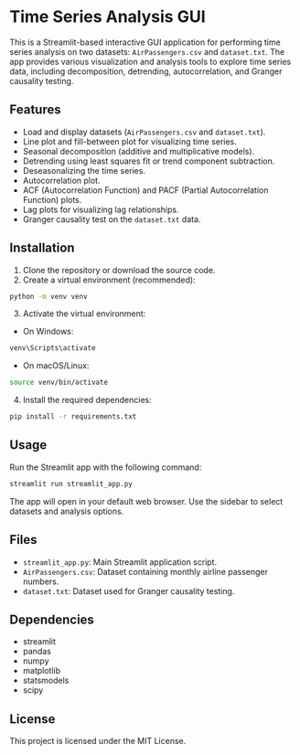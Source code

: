 # Time Series Analysis GUI

This is a Streamlit-based interactive GUI application for performing time series analysis on two datasets: `AirPassengers.csv` and `dataset.txt`. The app provides various visualization and analysis tools to explore time series data, including decomposition, detrending, autocorrelation, and Granger causality testing.

## Features

- Load and display datasets (`AirPassengers.csv` and `dataset.txt`).
- Line plot and fill-between plot for visualizing time series.
- Seasonal decomposition (additive and multiplicative models).
- Detrending using least squares fit or trend component subtraction.
- Deseasonalizing the time series.
- Autocorrelation plot.
- ACF (Autocorrelation Function) and PACF (Partial Autocorrelation Function) plots.
- Lag plots for visualizing lag relationships.
- Granger causality test on the `dataset.txt` data.

## Installation

1. Clone the repository or download the source code.
2. Create a virtual environment (recommended):

```bash
python -m venv venv
```

3. Activate the virtual environment:

- On Windows:

```bash
venv\Scripts\activate
```

- On macOS/Linux:

```bash
source venv/bin/activate
```

4. Install the required dependencies:

```bash
pip install -r requirements.txt
```

## Usage

Run the Streamlit app with the following command:

```bash
streamlit run streamlit_app.py
```

The app will open in your default web browser. Use the sidebar to select datasets and analysis options.

## Files

- `streamlit_app.py`: Main Streamlit application script.
- `AirPassengers.csv`: Dataset containing monthly airline passenger numbers.
- `dataset.txt`: Dataset used for Granger causality testing.

## Dependencies

- streamlit
- pandas
- numpy
- matplotlib
- statsmodels
- scipy

## License

This project is licensed under the MIT License.
